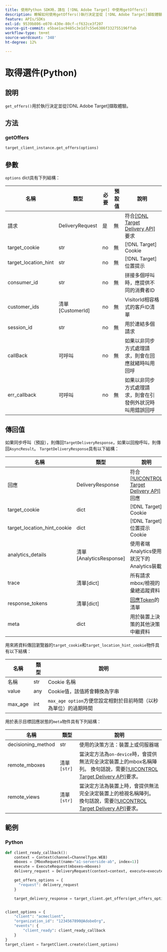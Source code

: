 ```yaml
---
title: 使用Python SDK時，請在 [!DNL Adobe Target] 中使用getOffers()
description: 瞭解如何使用getOffers()執行決定並從 [!DNL Adobe Target]擷取體驗。
feature: APIs/SDKs
exl-id: 9539b806-e070-430e-80cf-cf632ce3f207
source-git-commit: e5bae1ac9485c3e1d7c55e6386f332755196ffab
workflow-type: tm+mt
source-wordcount: '348'
ht-degree: 12%

---
```


# 取得選件(Python)

## 說明

`get_offers()`用於執行決定並從[!DNL Adobe Target]擷取體驗。


## 方法

### getOffers

```python {line-numbers="true"}
target_client_instance.get_offers(options)
```

## 參數

`options` dict具有下列結構：

| 名稱 | 類型 | 必要 | 預設值 | 說明 |
| --- | --- | --- | --- | --- |
| 請求 | DeliveryRequest | 是 | 無 | 符合[[!DNL Target Delivery API]](/help/dev/implement/delivery-api/overview.md)要求 |
| target_cookie | str | no | 無 | [!DNL Target] Cookie |
| target_location_hint | str | no | 無 | [!DNL Target]位置提示 |
| consumer_id | str | no | 無 | 拼接多個呼叫時，應提供不同的消費者ID |
| customer_ids | 清單[CustomerId] | no | 無 | VisitorId相容格式的客戶ID清單 |
| session_id | str | no | 無 | 用於連結多個請求 |
| callBack | 可呼叫 | no | 無 | 如果以非同步方式處理請求，則會在回應就緒時叫用回呼 |
| err_callback | 可呼叫 | no | 無 | 如果以非同步方式處理請求，則會在引發例外狀況時叫用錯誤回呼 |

## 傳回值

如果同步呼叫（預設），則傳回`TargetDeliveryResponse`，如果以回撥呼叫，則傳回`AsyncResult`。 `TargetDeliveryResponse`具有以下結構：

| 名稱 | 類型 | 說明 |
| --- | --- | --- |
| 回應 | DeliveryResponse | 符合[[!UICONTROL Target Delivery API]](/help/dev/implement/delivery-api/overview.md)回應 |
| target_cookie | dict | [!DNL Target] Cookie |
| target_location_hint_cookie | dict | [!DNL Target]位置提示Cookie |
| analytics_details | 清單[AnalyticsResponse] | 使用者端Analytics使用狀況下的Analytics裝載 |
| trace | 清單[dict] | 所有請求mbox/檢視的彙總追蹤資料 |
| response_tokens | 清單[dict] | [回應Token&#x200B;](https://experienceleague.adobe.com/docs/target/using/administer/response-tokens.html)的清單 |
| meta | dict | 用於裝置上決策的其他決策中繼資料 |

用來將資料傳回瀏覽器的`target_cookie`和`target_location_hint_cookie`物件具有以下結構：

| 名稱 | 類型 | 說明 |
| --- | --- | --- |
| 名稱 | str | Cookie 名稱 |
| value | any | Cookie值，該值將會轉換為字串 |
| max_age | int | `max_age option`方便您設定相對於目前時間（以秒為單位）的過期時間 |

用於表示目標回應狀態的`meta`物件具有下列結構：

| 名稱 | 類型 | 說明 |
| --- | --- | --- |
| decisioning_method | str | 使用的決策方法：裝置上或伺服器端 |
| remote_mboxes | 清單`[str]` | 當決定方法為`on-device`時，會提供無法完全決定裝置上的mbox名稱陣列。 換句話說，需要[[!UICONTROL Target Delivery API]](/help/dev/implement/delivery-api/overview.md)要求。 |
| remote_views | 清單`[str]` | 當決定方法為裝置上時，會提供無法完全決定裝置上的檢視名稱陣列。 換句話說，需要[[!UICONTROL Target Delivery API]](/help/dev/implement/delivery-api/overview.md)要求。 |

## 範例

### Python

```python {line-numbers="true"}
def client_ready_callback():
    context = Context(channel=ChannelType.WEB)
    mboxes = [MboxRequest(name="a1-serverside-ab", index=1)]
    execute = ExecuteRequest(mboxes=mboxes)
    delivery_request = DeliveryRequest(context=context, execute=execute)

    get_offers_options = {
      "request": delivery_request
    }

    target_delivery_response = target_client.get_offers(get_offers_options)


client_options = {
    "client": "acmeclient",
    "organization_id": "1234567890@AdobeOrg",
    "events": {
        "client_ready": client_ready_callback
    }
}
target_client = TargetClient.create(client_options)
```
